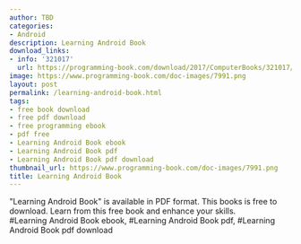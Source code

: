 ```yaml
---
author: TBD
categories:
- Android
description: Learning Android Book
download_links:
- info: '321017'
  url: https://programming-book.com/download/2017/ComputerBooks/321017/Learning Android.pdf
image: https://www.programming-book.com/doc-images/7991.png
layout: post
permalink: /learning-android-book.html
tags:
- free book download
- free pdf download
- free programming ebook
- pdf free
- Learning Android Book ebook
- Learning Android Book pdf
- Learning Android Book pdf download
thumbnail_url: https://www.programming-book.com/doc-images/7991.png
title: Learning Android Book
---
```


 
<div class="item-desc text-justify">
  "Learning Android Book" is available in PDF format. This books is free to download. Learn from this free book and enhance your skills.
  <br>
  #Learning Android Book ebook, #Learning Android Book pdf, #Learning Android Book pdf download
</div>